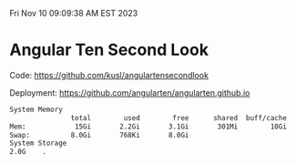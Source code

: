 Fri Nov 10 09:09:38 AM EST 2023

# Angular Ten Second Look

Code: https://github.com/kusl/angulartensecondlook

Deployment: https://github.com/angularten/angularten.github.io

```bash
System Memory
               total        used        free      shared  buff/cache   available
Mem:            15Gi       2.2Gi       3.1Gi       301Mi        10Gi        13Gi
Swap:          8.0Gi       768Ki       8.0Gi
System Storage
2.0G	.
```
```bash
